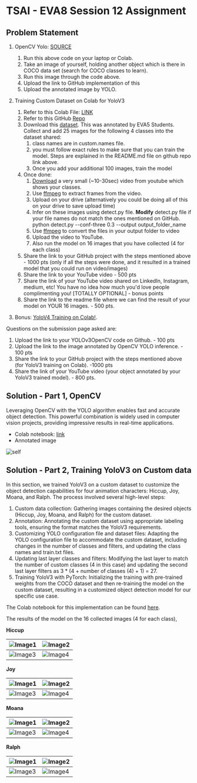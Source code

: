 # TSAI - EVA8 Session 12 Assignment


## Problem Statement

1. OpenCV Yolo: [SOURCE](https://pysource.com/2019/06/27/yolo-object-detection-using-opencv-with-python/)  
    1. Run this above code on your laptop or Colab.  
    2. Take an image of yourself, holding another object which is there in COCO data set (search for COCO classes to learn).  
    3. Run this image through the code above.  
    4. Upload the link to GitHub implementation of this  
    5. Upload the annotated image by YOLO. 
2. Training Custom Dataset on Colab for YoloV3  
    1. Refer to this Colab File: [LINK](https://colab.research.google.com/drive/1LbKkQf4hbIuiUHunLlvY-cc0d_sNcAgS)
    2. Refer to this GitHub [Repo](https://github.com/theschoolofai/YoloV3)
    3. Download this [dataset](https://drive.google.com/file/d/1sVSAJgmOhZk6UG7EzmlRjXfkzPxmpmLy/view?usp=sharing). This was annotated by EVA5 Students. Collect and add 25 images for the following 4 classes into the dataset shared:  
        1. class names are in custom.names file.   
        2. you must follow exact rules to make sure that you can train the model. Steps are explained in the README.md file on github repo link above.  
        3. Once you add your additional 100 images, train the model  
    4. Once done:  
        1. [Download](https://www.y2mate.com/en19) a very small (~10-30sec) video from youtube which shows your classes. 
        2. Use [ffmpeg](https://en.wikibooks.org/wiki/FFMPEG_An_Intermediate_Guide/image_sequence) to extract frames from the video.  
        3. Upload on your drive (alternatively you could be doing all of this on your drive to save upload time)
        4. Infer on these images using detect.py file. **Modify** detect.py file if your file names do not match the ones mentioned on GitHub.  
        python detect.py --conf-three 0.3 --output output_folder_name
        5. Use  [ffmpeg](https://en.wikibooks.org/wiki/FFMPEG_An_Intermediate_Guide/image_sequence) to convert the files in your output folder to video
        6. Upload the video to YouTube. 
        7. Also run the model on 16 images that you have collected (4 for each class)  
    5. Share the link to your GitHub project with the steps mentioned above - 1000 pts (only if all the steps were done, and it resulted in a trained model that you could run on video/images)  
    6. Share the link to your YouTube video - 500 pts  
    7. Share the link of your YouTube video shared on LinkedIn, Instagram, medium, etc! You have no idea how much you'd love people complimenting you! [TOTALLY OPTIONAL] - bonus points  
    8. Share the link to the readme file where we can find the result of your model on YOUR 16 images. - 500 pts. 

3. Bonus: [YoloV4 Training on Colab!](https://colab.research.google.com/drive/1b08y_nUYv5UtDY211NFfINY7Hy_pgZDt#scrollTo=1YW7jPF1BOAw). 



Questions on the submission page asked are:  
1. Upload the link to your YOLOv3OpenCV code on Github. - 100 pts  
2. Upload the link to the image annotated by OpenCV YOLO inference.  - 100 pts  
3. Share the link to your GitHub project with the steps mentioned above (for YoloV3 training on Colab).  -1000 pts  
4. Share the link of your YouTube video (your object annotated by your YoloV3 trained model). - 800 pts.  


## Solution - Part 1, OpenCV

Leveraging OpenCV with the YOLO algorithm enables fast and accurate object detection. This powerful combination is widely used in computer vision projects, providing impressive results in real-time applications.

- Colab notebook: [link](./EVA8_Session12_OpenCV.ipynb)  
- Annotated image  

![self](./images/selfimage2_w_bbox.png)

## Solution - Part 2, Training YoloV3 on Custom data

In this section, we trained YoloV3 on a custom dataset to customize the object detection capabilities for four animation characters: Hiccup, Joy, Moana, and Ralph. The process involved several high-level steps:

1. Custom data collection: Gathering images containing the desired objects (Hiccup, Joy, Moana, and Ralph) for the custom dataset.  
2. Annotation: Annotating the custom dataset using appropriate labeling tools, ensuring the format matches the YoloV3 requirements.  
3. Customizing YOLO configuration file and dataset files: Adapting the YOLO configuration file to accommodate the custom dataset, including changes in the number of classes and filters, and updating the class names and train.txt files.  
4. Updating last layer classes and filters: Modifying the last layer to match the number of custom classes (4 in this case) and updating the second last layer filters as 3 * (4 + number of classes (4) + 1) = 27.  
5. Training YoloV3 with PyTorch: Initializing the training with pre-trained weights from the COCO dataset and then re-training the model on the custom dataset, resulting in a customized object detection model for our specific use case.  

The Colab notebook for this implementation can be found [here](./EVA8_Session12_YoloV3_CustomData.ipynb).

The results of the model on the 16 collected images (4 for each class),

**Hiccup** 

| ![Image1](./images/hiccup1.jpeg) | ![Image2](./images/hiccup2.jpeg) |
|------------------------|------------------------|
| ![Image3](./images/hiccup3.jpeg) | ![Image4](./images/hiccup4.jpeg) |

**Joy** 

| ![Image1](./images/joy1.jpeg) | ![Image2](./images/joy2.jpeg) |
|------------------------|------------------------|
| ![Image3](./images/joy3.jpeg) | ![Image4](./images/joy4.jpeg) |

**Moana** 

| ![Image1](./images/moana1.jpeg) | ![Image2](./images/moana2.jpeg) |
|------------------------|------------------------|
| ![Image3](./images/moana3.jpeg) | ![Image4](./images/moana4.jpeg) |

**Ralph** 

| ![Image1](./images/ralph1.jpeg) | ![Image2](./images/ralph2.jpeg) |
|------------------------|------------------------|
| ![Image3](./images/ralph3.jpeg) | ![Image4](./images/ralph4.jpeg) |


